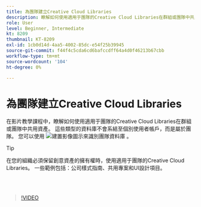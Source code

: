 ```yaml
---
title: 為團隊建立Creative Cloud Libraries
description: 瞭解如何使用適用于團隊的Creative Cloud Libraries在群組或團隊中共用資產
role: User
level: Beginner, Intermediate
kt: 8209
thumbnail: KT-8209
exl-id: 1cb0d14d-4aa5-4002-85dc-e54f25b39945
source-git-commit: f44f4c5cda6cd6bafccdff64a4d0f46213b67cbb
workflow-type: tm+mt
source-wordcount: '104'
ht-degree: 0%

---
```


# 為團隊建立Creative Cloud Libraries

在影片教學課程中，瞭解如何使用適用于團隊的Creative Cloud Libraries在群組或團隊中共用資產。 這些類型的資料庫不會系結至個別使用者帳戶，而是屬於團隊。 您可以使用 ![ 建置影像圖示來識別團隊資料庫 ](assets/Smock_Building_18_N.png) 。

>[!TIP]
>
>在您的組織必須保留創意資產的擁有權時，使用適用于團隊的Creative Cloud Libraries。 一些範例包括：公司樣式指南、共用專案和UI設計項目。

<br> 

>[!VIDEO](https://video.tv.adobe.com/v/335325?hidetitle=true)
